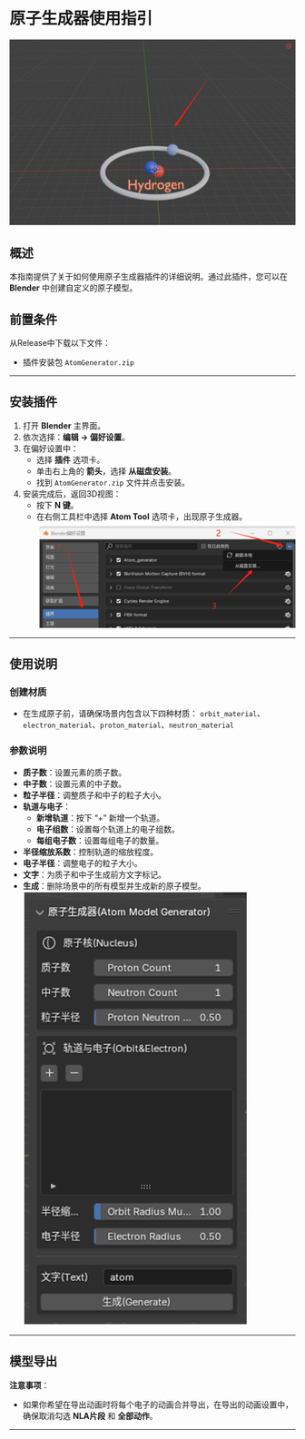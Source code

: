 # 原子生成器使用指引
![alt text](./img/introduce.png)
## 概述

本指南提供了关于如何使用原子生成器插件的详细说明。通过此插件，您可以在 **Blender** 中创建自定义的原子模型。

## 前置条件

从Release中下载以下文件：
   - 插件安装包 `AtomGenerator.zip`

---

## 安装插件

1. 打开 **Blender** 主界面。
2. 依次选择：**编辑 -> 偏好设置**。
3. 在偏好设置中：
   - 选择 **插件** 选项卡。
   - 单击右上角的 **箭头**，选择 **从磁盘安装**。
   - 找到 `AtomGenerator.zip` 文件并点击安装。
4. 安装完成后，返回3D视图：
   - 按下 **N 键**。
   - 在右侧工具栏中选择 **Atom Tool** 选项卡，出现原子生成器。
![alt text](./img/installation.png)

---

## 使用说明

### 创建材质
- 在生成原子前，请确保场景内包含以下四种材质：
`orbit_material`、`electron_material`、`proton_material`、`neutron_material`


### 参数说明

- **质子数**：设置元素的质子数。
- **中子数**：设置元素的中子数。
- **粒子半径**：调整质子和中子的粒子大小。
- **轨道与电子**：
  - **新增轨道**：按下 “+” 新增一个轨道。
  - **电子组数**：设置每个轨道上的电子组数。
  - **每组电子数**：设置每组电子的数量。
- **半径缩放系数**：控制轨道的缩放程度。
- **电子半径**：调整电子的粒子大小。
- **文字**：为质子和中子生成前方文字标记。
- **生成**：删除场景中的所有模型并生成新的原子模型。
![alt text](./img/UI.png)

---

## 模型导出

**注意事项**：
- 如果你希望在导出动画时将每个电子的动画合并导出，在导出的动画设置中，确保取消勾选 **NLA片段** 和 **全部动作**。

---



